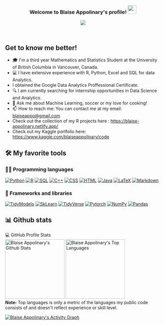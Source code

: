 
<h3 align="center">
  Welcome to Blaise Appolinary's profile!
  <img src="https://media.giphy.com/media/hvRJCLFzcasrR4ia7z/giphy.gif" width="28">
</h3>

<!-- Typing SVG by DenverCoder1 - https://github.com/DenverCoder1/readme-typing-svg -->
<p align="center">
  <a href="https://github.com/DenverCoder1/readme-typing-svg"><img src="https://readme-typing-svg.herokuapp.com/?lines=Mathematics%20And%20Statistics%20Student;Let's%20Talk%20Data%20Science;"></a>
</p>

<br/>

## Get to know me better!

- :mortar_board: I'm a third year Mathematics and Statistics Student at the University of British Columbia in Vancouver, Canada.
- :computer: I have extensive experience with R, Python, Excel and SQL for data Analytics.
- I obtained the Google Data Analytics Proffessional Certificate.
- :mag: I am currently searching for internship opportunities in Data Science and Analytics.
- 💬 Ask me about Machine Learning, soccer or my love for cooking!
- 📫 How to reach me: You can contact me at my email: blaiseappo@gmail.com
- Check out the collection of my R projects here : https://blaise-appolinary.netlify.app/
- Check out my Kaggle portfolio here: https://www.kaggle.com/blaiseappolinary/code 


## 🛠️ My favorite tools

### 👨‍💻 Programming languages

<p>
    <a href="#"><img alt="Python" src="https://img.shields.io/badge/Python-14354C.svg?logo=python&logoColor=white"></a>
    <a href="#"><img alt="R" src="https://img.shields.io/badge/R-276DC3.svg?logo=r&logoColor=white"></a>
    <a href="#"><img alt="SQL" src="https://custom-icon-badges.herokuapp.com/badge/SQL-025E8C.svg?logo=database&logoColor=white"></a>
    <a href="#"><img alt="C++" src="https://custom-icon-badges.herokuapp.com/badge/C++-9C033A.svg?logo=cpp2&logoColor=white"></a>
    <a href="#"><img alt="CSS" src="https://img.shields.io/badge/CSS-1572B6.svg?logo=css3&logoColor=white"></a>
    <a href="#"><img alt="HTML" src="https://img.shields.io/badge/HTML-E34F26.svg?logo=html5&logoColor=white"></a>
    <a href="#"><img alt="Java" src="https://img.shields.io/badge/Java-007396.svg?logo=java&logoColor=white"></a>
    <a href="#"><img alt="LaTeX" src="https://img.shields.io/badge/LaTeX-008080.svg?logo=LaTeX&logoColor=white"></a>
    <a href="#"><img alt="Markdown" src="https://img.shields.io/badge/Markdown-000000.svg?logo=markdown&logoColor=white"></a>
</p>

### 🧰 Frameworks and libraries

<p>
    <a href="#"><img alt="TidyModels" src="https://img.shields.io/badge/TidyModels-R-%3Cgreen%3E"></a>
    <a href="#"><img alt="SkLearn" src="https://img.shields.io/badge/Sklearn-Python-%3Cgreen%3E"></a>
    <a href="#"><img alt="TidyVerse" src="https://img.shields.io/badge/TidyVerse-R-%3Cgreen%3E"></a>
    <a href="#"><img alt="Pytorch" src="https://img.shields.io/badge/Pytorch-Python-%3Cgreen%3E"></a>
    <a href="#"><img alt="NumPy" src="https://img.shields.io/badge/Numpy-013243.svg?logo=numpy&logoColor=white"></a>
    <a href="#"><img alt="Pandas" src="https://img.shields.io/badge/Pandas-150458.svg?logo=pandas&logoColor=white"></a>
 
</p>

## 📊 Github stats

<!-- https://github.com/Blaise143/github-readme-stats -->
<p> 
  <summary>💻 GitHub Profile Stats
  <br/>
    <a href="#"><img alt="Blaise Appolinary's Github Stats" src="https://denvercoder1-github-readme-stats.vercel.app/api/?username=Blaise143&show_icons=true&count_private=true&theme=react&hide_border=true&bg_color=1F222E&title_color=F85D7F&icon_color=F8D866&hide=contribs,prs,issues" height="192px"/></a>
  <a href="#"><img alt="Blaise Appolinary's Top Languages" src="https://github-readme-stats.vercel.app/api/top-langs/?username=Blaise143&langs_count=8&layout=compact&theme=react&hide_border=true&bg_color=1F222E&title_color=F85D7F&icon_color=F8D866" height="192px"/></a>
  <br/>
  <b>Note:</b> Top languages is only a metric of the languages my public code consists of and doesn't reflect experience or skill level.
  </summary>
</p>

<!-- https://github.com/ashutosh00710/github-readme-activity-graph -->
<a href="#"><img alt="Blaise Appolinary's Activity Graph" src="https://activity-graph.herokuapp.com/graph?username=Blaise143" /></a>
